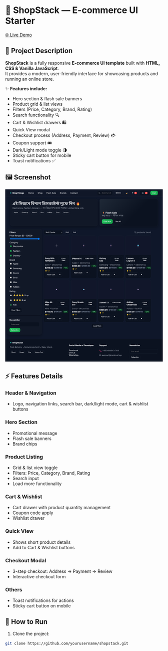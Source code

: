 # 🛒 ShopStack — E-commerce UI Starter

[🌐 Live Demo](https://githubramim.github.io/project-5th-ecom/) 
## 📖 Project Description

**ShopStack** is a fully responsive **E-commerce UI template** built with **HTML, CSS & Vanilla JavaScript**.  
It provides a modern, user-friendly interface for showcasing products and running an online store.

✨ **Features include:**

- Hero section & flash sale banners  
- Product grid & list views  
- Filters (Price, Category, Brand, Rating)  
- Search functionality 🔍  
- Cart & Wishlist drawers 🛍️  
- Quick View modal  
- Checkout process (Address, Payment, Review) 💳  
- Coupon support 🎟️  
- Dark/Light mode toggle 🌗  
- Sticky cart button for mobile  
- Toast notifications ✅

## 🖼️ Screenshot

![ShopStack Screenshot](screenshot.png) <!-- Replace with your screenshot -->

## ⚡ Features Details

### Header & Navigation
- Logo, navigation links, search bar, dark/light mode, cart & wishlist buttons  

### Hero Section
- Promotional message  
- Flash sale banners  
- Brand chips

### Product Listing
- Grid & list view toggle  
- Filters: Price, Category, Brand, Rating  
- Search input  
- Load more functionality

### Cart & Wishlist
- Cart drawer with product quantity management  
- Coupon code apply  
- Wishlist drawer

### Quick View
- Shows short product details  
- Add to Cart & Wishlist buttons

### Checkout Modal
- 3-step checkout: Address → Payment → Review  
- Interactive checkout form

### Others
- Toast notifications for actions  
- Sticky cart button on mobile  

## 🚀 How to Run

1. Clone the project:
```bash
git clone https://github.com/yourusername/shopstack.git
